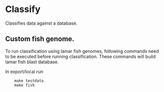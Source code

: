 # Classify

Classifies data against a database.


## Custom fish genome.

To run classification using lamar fish genomes, following commands need to be executed before running classification.
These commands will build lamar fish blast database.

In export/local  run

        make testdata
        make fish



